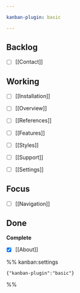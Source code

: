 ```yaml
---

kanban-plugin: basic

---
```


## Backlog

- [ ] [[Contact]]


## Working

- [ ] [[Installation]]
- [ ] [[Overview]]
- [ ] [[References]]
- [ ] [[Features]]
- [ ] [[Styles]]
- [ ] [[Support]]
- [ ] [[Settings]]


## Focus

- [ ] [[Navigation]]


## Done

**Complete**
- [x] [[About]]




%% kanban:settings
```
{"kanban-plugin":"basic"}
```
%%